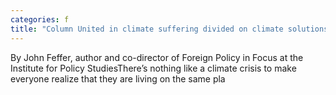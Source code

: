 ```yaml
---
categories: f
title: "Column United in climate suffering divided on climate solutions"
---
```

By John Feffer, author and co-director of Foreign Policy in Focus at the Institute for Policy StudiesThere’s nothing like a climate crisis to make everyone realize that they are living on the same pla